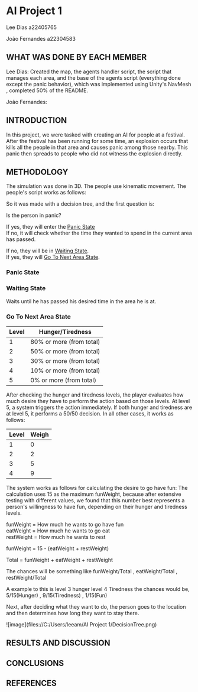 # AI Project 1

Lee Dias a22405765

João Fernandes a22304583

## WHAT WAS DONE BY EACH MEMBER

Lee Dias: Created the map, the agents handler script, the script that manages each area,
and the base of the agents script (everything done except the panic behavior),
which was implemented using Unity's NavMesh , completed 50% of the README.

João Fernandes:

## INTRODUCTION
In this project, we were tasked with creating an AI for people at a festival.
After the festival has been running for some time, an explosion occurs that kills
all the people in that area and causes panic among those nearby.
This panic then spreads to people who did not witness the explosion directly.

## METHODOLOGY
The simulation was done in 3D. The people use kinematic movement.
The people's script works as follows: 

So it was made with a decision tree, and the first question is:

<p>Is the person in panic?

If yes, they will enter the [Panic State](#panic-state)
<br>If no, it will check whether the time they wanted to spend in the current area has passed.

If no, they will be in [Waiting State](#waiting-state).
<br>If yes, they will [Go To Next Area State](#go-to-next-are-state). 
</p>

### Panic State

### Waiting State

Waits until he has passed his desired time in the area he is at.
 
### Go To Next Area State
| Level   | Hunger/Tiredness |
| -------- | ------- |
| 1 | 80% or more (from total)  |
| 2 | 50% or more (from total)  |
| 3 | 30% or more (from total)  | 
| 4 | 10% or more (from total)  |
| 5 | 0% or more (from total)   |

After checking the hunger and tiredness levels, the player evaluates how much desire they
have to perform the action based on those levels.
At level 5, a system triggers the action immediately.
If both hunger and tiredness are at level 5, it performs a 50/50 decision.
In all other cases, it works as follows:

| Level   | Weigh |
| -------- | ------- |
| 1 | 0  |
| 2 | 2  |
| 3 | 5  |
| 4 | 9  | 

The system works as follows for calculating the desire to go have fun:
The calculation uses 15 as the maximum funWeight, because after extensive testing with different values,
we found that this number best represents a person's willingness to have fun,
depending on their hunger and tiredness levels.



<p>funWeight = How much he wants to go have fun
<br>eatWeight = How much he wants to go eat
<br>restWeight = How much he wants to rest
</p>

funWeight = 15 - (eatWeight + restWeight)

Total = funWeight + eatWeight + restWeight

The chances will be something like funWeight/Total , eatWeight/Total , restWeight/Total
<p> A example to this is level 3 hunger level 4 Tiredness the chances would be, 
5/15(Hunger) , 9/15(Tiredness) , 1/15(Fun)

Next, after deciding what they want to do, the person goes to the location and 
then determines how long they want to stay there.


![image](files://C:/Users/leeam/AI Project 1/DecisionTree.png)


## RESULTS AND DISCUSSION

## CONCLUSIONS

## REFERENCES
